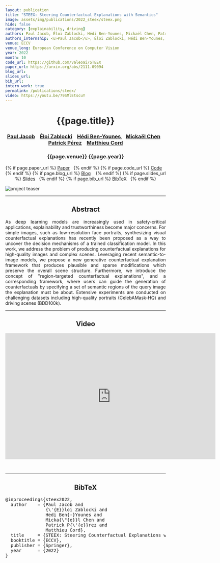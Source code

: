 ```yaml
---
layout: publication
title: "STEEX: Steering Counterfactual Explanations with Semantics" 
image: assets/img/publications/2022_steex/steex.png
hide: false
category: [explainability, driving]
authors: Paul Jacob, Éloi Zablocki, Hédi Ben-Younes, Mickaël Chen, Patrick Pérez, Matthieu Cord
authors_internship: <u>Paul Jacob</u>, Éloi Zablocki, Hédi Ben-Younes, Mickaël Chen, Patrick Pérez, Matthieu Cord
venue: ECCV
venue_long: European Conference on Computer Vision
year: 2022
month: 10
code_url: https://github.com/valeoai/STEEX 
paper_url: https://arxiv.org/abs/2111.09094 
blog_url: 
slides_url: 
bib_url: 
intern_work: true
permalink: /publications/steex/
video: https://youtu.be/79SMlEtscuY
---
```


<h1 align="center"> {{page.title}} </h1>
<!-- Simple call of authors -->
<!-- <h3 align="center"> {{page.authors}} </h3> -->
<!-- Alternatively you can add links to author pages -->
<h3 align="center"> <a href="https://scholar.google.com/citations?user=BDXMtPy4fmYC">Paul Jacob</a> &nbsp;&nbsp; <a href="https://scholar.google.fr/citations?user=dOkbUmEAAAAJ">Éloi Zablocki</a> &nbsp;&nbsp; <a href="https://scholar.google.fr/citations?user=IFLcfvUAAAAJ">Hédi Ben-Younes </a> &nbsp;&nbsp; <a href="https://scholar.google.com/citations?user=QnRpMJAAAAAJ">Mickaël Chen</a> &nbsp;&nbsp; <a href="https://ptrckprz.github.io/">Patrick Pérez</a> &nbsp;&nbsp; <a href="https://cord.isir.upmc.fr/">Matthieu Cord</a></h3>


<h3 align="center"> {{page.venue}} {{page.year}} </h3>

<div align="center">
  <p>
    {% if page.paper_url %}
    <a href="{{ page.paper_url }}"><i class="far fa-file-pdf"></i> Paper</a>&nbsp;&nbsp;
    {% endif %}
    {% if page.code_url %}
    <a href="{{ page.code_url }}"><i class="fab fa-github"></i> Code</a> &nbsp;&nbsp;
    {% endif %}
    {% if page.blog_url %}
    <a href="{{ page.blog_url }}"><i class="fab fa-blogger"></i> Blog</a> &nbsp;&nbsp;
    {% endif %}
    {% if page.slides_url %}
    <a href="{{ page.slides_url }}"><i class="far fa-file-pdf"></i> Slides</a>&nbsp;&nbsp;
    {% endif %}
    {% if page.bib_url %}
    <a href="{{ page.bib_url}}"><i class="far fa-file-alt"></i> BibTeX</a>&nbsp;&nbsp;
    {% endif %}
  </p>
</div>


<div class="publication-teaser">
    <img src="../../{{ page.image }}" alt="project teaser"/>
</div>


<hr>

<h2  align="center"> Abstract</h2>

<p align="justify">As deep learning models are increasingly used in safety-critical applications, explainability and trustworthiness become major concerns. For simple images, such as low-resolution face portraits, synthesizing visual counterfactual explanations has recently been proposed as a way to uncover the decision mechanisms of a trained classification model. In this work, we address the problem of producing counterfactual explanations for high-quality images and complex scenes. Leveraging recent semantic-to-image models, we propose a new generative counterfactual explanation framework that produces plausible and sparse modifications which preserve the overall scene structure. Furthermore, we introduce the concept of "region-targeted counterfactual explanations", and a corresponding framework, where users can guide the generation of counterfactuals by specifying a set of semantic regions of the query image the explanation must be about. Extensive experiments are conducted on challenging datasets including high-quality portraits (CelebAMask-HQ) and driving scenes (BDD100k).</p>

<hr>

<h2 align="center"> Video</h2>

<p align="center">
  <iframe width="660" height="395" src="https://www.youtube.com/embed/79SMlEtscuY" frameborder="0" allow="autoplay; encrypted-media" allowfullscreen align="center"></iframe>
</p>

<br>
<hr>


<h2  align="center">BibTeX</h2>
<left>
  <pre class="bibtex-box">
@inproceedings{steex2022,
  author    = {Paul Jacob and
               {\'{E}}loi Zablocki and
               Hedi Ben{-}Younes and
               Micka{\"{e}}l Chen and
               Patrick P{\'{e}}rez and
               Matthieu Cord},
  title     = {STEEX: Steering Counterfactual Explanations with Semantics},
  booktitle = {ECCV},
  publisher = {Springer},
  year      = {2022}
}
</pre>
</left>

<br>
